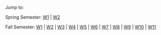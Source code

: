 
Jump to: 

Spring Semester:  [W1](#sw1) | [W2](#sw2) 

Fall Semester: [W1](#w1) | [W2](#w2) | [W3](#w3) | [W4](#w4) | [W5](#w5) | [W6](#w6) | [W7](#w7) | [W8](#w8) | [W9](#w9) | [W10](#w10) | [W11](#w11)

